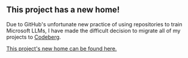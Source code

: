 ## This project has a new home!

Due to GitHub's unfortunate new practice of using repositories to train Microsoft LLMs, I have made the difficult decision to migrate all of my projects to [Codeberg](https://codeberg.org/).

[This project's new home can be found here.](https://codeberg.org/computablee/Carpetless-Dictionary-Search)
